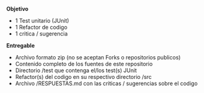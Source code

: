 **Objetivo**
 * 1 Test unitario (JUnit)
 * 1 Refactor de codigo
 * 1 critica / sugerencia
  
**Entregable**
 * Archivo formato zip (no se aceptan Forks o repositorios publicos)
 * Contenido completo de los fuentes de este repositorio
 * Directorio /test que contenga el/los test(s) JUnit
 * Refactor(s) del codigo en su respectivo directorio /src
 * Archivo /RESPUESTAS.md con las criticas / sugerencias sobre el codigo
